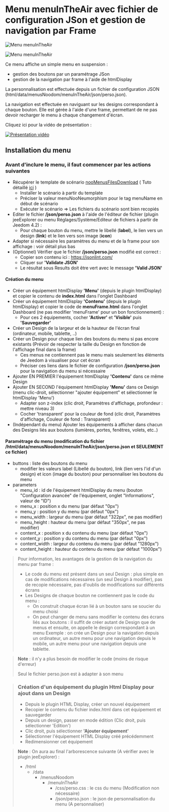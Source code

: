 # Menu menuInTheAir avec fichier de configuration JSon et gestion de navigation par Frame
![Menu menuInTheAir](./doc/images/menuOuvert.png)

![Menu menuInTheAir](./doc/images/menuFerme.png)

Ce menu affiche un simple menu en suspension :
- gestion des boutons par un paramétrage JSon
- gestion de la navigation par frame à l'aide de htmlDisplay

La personnalisation est effectuée depuis un fichier de configuration JSON (html/data/menusNoodom/menuInTheAir/json/perso.json).

La navigation est effectuée en naviguant sur les designs correspondant à chaque bouton. 
Elle est gérée à l'aide d'une frame, permettant de ne pas devoir recharger le menu à chaque changement d'écran.

Cliquez ici pour la vidéo de présentation :

[![Présentation vidéo](https://img.youtube.com/vi/rliQwqflTWw/0.jpg)](https://www.youtube.com/watch?v=rliQwqflTWw)

## Installation du menu

### Avant d'inclure le menu, il faut commencer par les actions suivantes

   - Récupérer le template de scénario [nooMenusFilesDownload](../nooMenusFilesDownload.json) ( Tuto détaillé [ici](../installation/README.md) )
        - Installer le scénario à partir du template
        - Préciser la valeur menuNooNeumorphism pour le tag menuName en début de scénario
        - Exécuter le scénario => Les fichiers du scénario sont bien recopiés
   - Editer le fichier **/json/perso.json** à l'aide de l'éditeur de fichier (plugin jeeExplorer ou menu Réglages/Système/Editeur de fichiers à partir de Jeedom 4.2) :
        - Pour chaque bouton du menu, mettre le libellé (**label**), le lien vers un design (**link**) et le lien vers son image (**icon**)
   - Adapter si nécessaire les paramètres du menu et de la frame pour son affichage : voir détail plus bas
   - (Optionnel) Vérifier que le fichier **/json/perso.json** modifié est correct :
        - Copier son contenu ici : https://jsonlint.com/
        - Cliquer sur **'Validate JSON'**
        - Le résultat sous Results doit être vert avec le message **'Valid JSON'**

#### Création du menu

   - Créer un équipement htmlDisplay **'Menu'** (depuis le plugin htmlDisplay) et copier le contenu de **index.html** dans l'onglet Dashboard
   - Créer un équipement htmlDisplay **'Contenu'** (depuis le plugin htmlDisplay) et copier le code de **menuFrame.html** dans l'onglet Dashboard (ne pas modifier 'menuFrame' pour un bon fonctionnement) :
      - Pour ces 2 équipements, cocher **'Activer'** et **'Visible'** puis **'Sauvegarder'**
   - Créer un Design de la largeur et de la hauteur de l'écran final (ordinateur, mobile, tablette, ..)
   - Créer un Design pour chaque lien des boutons du menu si pas encore existants (Prévoir de respecter la taille du Design en fonction de l'affichage final dans la frame)
      - Ces menus ne contiennent pas le menu mais seulement les éléments de Jeedom à visualiser pour cet écran
      - Préciser ces liens dans le fichier de configuration **/json/perso.json** pour la navigation du menu si nécessaire
   - Ajouter EN PREMIER l'équipement htmlDisplay **'Contenu'** dans ce même Design
   - Ajouter EN SECOND l'équipement htmlDisplay **'Menu'** dans ce Design (menu clic-droit, sélectionner "ajouter équipement" et sélectionner le htmlDisplay 'Menu')
      - Adapter son z-index (clic droit, Paramètres d'affichage, profondeur : mettre niveau 3)
      - Cocher 'transparent' pour la couleur de fond (clic droit, Paramètres d'affichage, Couleur de fond : Transparent)
   - (Indépendant du menu) Ajouter les équipements à afficher dans chacun des Designs liés aux boutons (lumières, portes, fenêtres, volets, etc..)

#### Paramétrage du menu (modification du fichier /html/data/menusNoodom/menuInTheAir/json/perso.json et SEULEMENT ce fichier)
   - buttons : liste des boutons du menu
      - modifier les valeurs label (Libellé du bouton), link (lien vers l'id d'un design) et icon (image du bouton) pour personnaliser les boutons du menu
   - parameters
      - menu_id : id de l'équipement htmlDisplay du menu (bouton "Configuration avancée" de l'équipement, onglet "Informations", valeur de "ID")
      - menu_x : position x du menu (par défaut "0px")
      - menu_y : position y du menu (par défaut "0px")
      - menu_width : largeur du menu (par défaut "322px", ne pas modifier)
      - menu_height : hauteur du menu (par défaut "350px", ne pas modifier)
      - content_x : position x du contenu du menu (par défaut "0px")
      - content_y : position y du contenu du menu (par défaut "0px")
      - content_width : largeur du contenu du menu (par défaut "1280px")
      - content_height : hauteur du contenu du menu (par défaut "1000px")

>Pour information, les avantages de la gestion de la navigation du menu par frame :
>	- Le code du menu est présent dans un seul Design : plus simple en cas de modifications nécessaires (un seul Design à modifier), pas de recopie nécessaire, pas d'oublis de modifications sur différents écrans
>	- Les Designs de chaque bouton ne contiennent pas le code du menu :
>		- On construit chaque écran lié à un bouton sans se soucier du menu choisi
>		- On peut changer de menu sans modifier le contenu des écrans liés aux boutons : il suffit de créer autant de Design que de menus et ensuite, on appelle le design correspondant à un menu
>			Exemple : on crée un Design pour la navigation depuis un ordinateur, un autre menu pour une navigation depuis le mobile, un autre menu pour une navigation depuis une tablette.

>**Note** : il n'y a plus besoin de modifier le code (moins de risque d'erreur)
>
>Seul le fichier perso.json est à adapter à son menu

>### Création d'un équipement du plugin Html Display pour ajout dans un Design
>
>   - Depuis le plugin HTML Display, créer un nouvel équipement
>   - Recopier le contenu du fichier index.html dans cet équipement et sauvegarder
>   - Depuis un design, passer en mode édition (Clic droit, puis sélectionner 'Edition')
>   - Clic droit, puis sélectionner **'Ajouter équipement'**
>   - Sélectionner l'équipement HTML Display créé précédemment
>   - Redimensionner cet équipement

>**Note** : On aura au final l'arborescence suivante (A vérifier avec le plugin jeeExplorer) :
>
>- /html
>    - /data
>        - /menusNoodom
>            - /menuInTheAir  
>                - /css/perso.css : le css du menu (Modification non nécessaire)
>                - /json/perso.json : le json de personnalisation du menu (A personnaliser)

